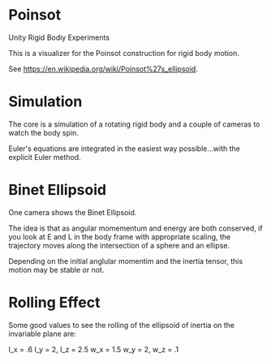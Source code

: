 # Poinsot
Unity Rigid Bodiy Experiments

This is a visualizer for the Poinsot construction for rigid body motion. 

See https://en.wikipedia.org/wiki/Poinsot%27s_ellipsoid.

# Simulation

The core is a simulation of a rotating rigid body and a couple of cameras to watch the body spin.

Euler's equations are integrated in the easiest way possible...with the explicit Euler method.

# Binet Ellipsoid

One camera shows the Binet Ellipsoid.

The idea is that as angular momementum and energy are both conserved, if you look at E and L in the body frame with
appropriate scaling, the trajectory moves along the intersection of a sphere and an ellipse.

Depending on the initial anglular momentim and the inertia tensor, this motion may be stable or not.


# Rolling Effect

Some good values to see the rolling of the ellipsoid of inertia on the invariable plane are:

I_x = .6	I_y = 2, I_z = 2.5
w_x = 1.5	w_y = 2, w_z = .1
